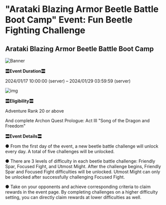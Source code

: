 # "Arataki Blazing Armor Beetle Battle Boot Camp" Event: Fun Beetle Fighting Challenge
## Arataki Blazing Armor Beetle Battle Boot Camp
![Banner](https://sdk.hoyoverse.com/upload/ann/2023/12/19/d4a89cc44bb53896da98c7815426786d_9066653217162738303.png)

**〓Event Duration〓**

2024/01/17 10:00:00 (server) – 2024/01/29 03:59:59 (server)

![img](https://sdk.hoyoverse.com/upload/ann/2023/11/23/ce318483f518a5aea770eab8ddbf01c9_5409195883580129146.png)

**〓Eligibility〓**

Adventure Rank 20 or above

And complete Archon Quest Prologue: Act III "Song of the Dragon and Freedom"

**〓Event Details〓**

● From the first day of the event, a new beetle battle challenge will unlock every day. A total of five challenges will be unlocked.

● There are 3 levels of difficulty in each beetle battle challenge: Friendly Spar, Focused Fight, and Utmost Might. After the challenge begins, Friendly Spar and Focused Fight difficulties will be unlocked. Utmost Might can only be unlocked after successfully challenging Focused Fight.

● Take on your opponents and achieve corresponding criteria to claim rewards in the event page. By completing challenges on a higher difficulty setting, you can directly claim rewards at lower difficulties as well.
